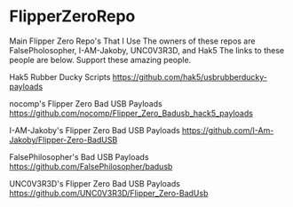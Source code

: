 # FlipperZeroRepo
Main Flipper Zero Repo's That I Use
The owners of these repos are FalsePholosopher, I-AM-Jakoby, UNC0V3R3D, and Hak5
The links to these people are below. Support these amazing people.

Hak5 Rubber Ducky Scripts
https://github.com/hak5/usbrubberducky-payloads

nocomp's Flipper Zero Bad USB Payloads
https://github.com/nocomp/Flipper_Zero_Badusb_hack5_payloads

I-AM-Jakoby's Flipper Zero Bad USB Payloads
https://github.com/I-Am-Jakoby/Flipper-Zero-BadUSB

FalsePhilosopher's Bad USB Payloads
https://github.com/FalsePhilosopher/badusb

UNC0V3R3D's Flipper Zero Bad USB Payloads
https://github.com/UNC0V3R3D/Flipper_Zero-BadUsb
